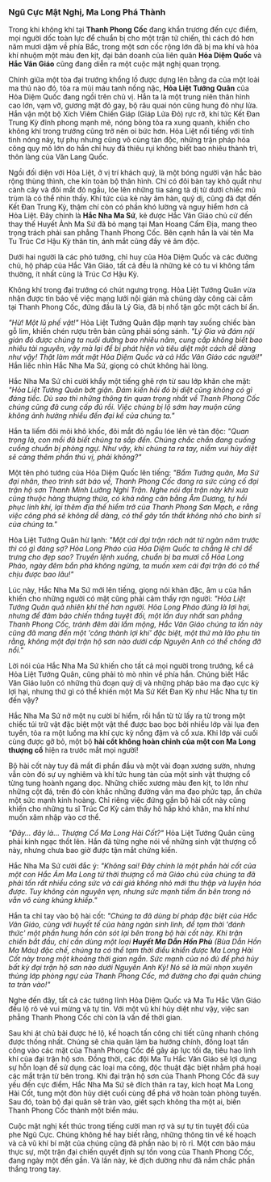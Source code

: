### Ngũ Cực Mật Nghị, Ma Long Phá Thành

Trong khi không khí tại **Thanh Phong Cốc** đang khẩn trương đến cực điểm, mọi người dốc toàn lực để chuẩn bị cho một trận tử chiến, thì cách đó hơn năm mươi dặm về phía Bắc, trong một sơn cốc rộng lớn đã bị ma khí và hỏa khí nhuộm một màu đen kịt, đại bản doanh của liên quân **Hỏa Diệm Quốc** và **Hắc Vân Giáo** cũng đang diễn ra một cuộc mật nghị quan trọng.

Chính giữa một tòa đại trướng khổng lồ được dựng lên bằng da của một loài ma thú nào đó, tỏa ra mùi máu tanh nồng nặc, **Hỏa Liệt Tướng Quân** của Hỏa Diệm Quốc đang ngồi trên chủ vị. Hắn ta là một trung niên thân hình cao lớn, vạm vỡ, gương mặt đỏ gay, bộ râu quai nón cũng hung đỏ như lửa. Hắn vận một bộ Xích Viêm Chiến Giáp (Giáp Lửa Đỏ) rực rỡ, khí tức Kết Đan Trung Kỳ đỉnh phong mạnh mẽ, nóng bỏng tỏa ra xung quanh, khiến cho không khí trong trướng cũng trở nên oi bức hơn. Hỏa Liệt nổi tiếng với tính tình nóng nảy, tự phụ nhưng cũng vô cùng tàn độc, những trận pháp hỏa công quy mô lớn do hắn chỉ huy đã thiêu rụi không biết bao nhiêu thành trì, thôn làng của Văn Lang Quốc.

Ngồi đối diện với Hỏa Liệt, ở vị trí khách quý, là một bóng người vận hắc bào rộng thùng thình, che kín toàn bộ thân hình. Chỉ có đôi bàn tay khô quắt như cành cây và đôi mắt đỏ ngầu, lóe lên những tia sáng tà dị từ dưới chiếc mũ trùm là có thể nhìn thấy. Khí tức của kẻ này âm hàn, quỷ dị, cũng đã đạt đến Kết Đan Trung Kỳ, thậm chí còn có phần khó lường và nguy hiểm hơn cả Hỏa Liệt. Đây chính là **Hắc Nha Ma Sứ**, kẻ được Hắc Vân Giáo chủ cử đến thay thế Huyết Ảnh Ma Sứ đã bỏ mạng tại Man Hoang Cấm Địa, mang theo trọng trách phải san phẳng Thanh Phong Cốc. Bên cạnh hắn là vài tên Ma Tu Trúc Cơ Hậu Kỳ thân tín, ánh mắt cũng đầy vẻ âm độc.

Dưới hai người là các phó tướng, chỉ huy của Hỏa Diệm Quốc và các đường chủ, hộ pháp của Hắc Vân Giáo, tất cả đều là những kẻ có tu vi không tầm thường, ít nhất cũng là Trúc Cơ Hậu Kỳ.

Không khí trong đại trướng có chút ngưng trọng. Hỏa Liệt Tướng Quân vừa nhận được tin báo về việc mạng lưới nội gián mà chúng dày công cài cắm tại Thanh Phong Cốc, đứng đầu là Lý Gia, đã bị nhổ tận gốc một cách bí ẩn.

_"Hừ! Một lũ phế vật!"_ Hỏa Liệt Tướng Quân đập mạnh tay xuống chiếc bàn gỗ lim, khiến chén rượu trên bàn cũng phải sóng sánh. _"Lý Gia và đám nội gián đó được chúng ta nuôi dưỡng bao nhiêu năm, cung cấp không biết bao nhiêu tài nguyên, vậy mà lại để bị phát hiện và tiêu diệt một cách dễ dàng như vậy! Thật làm mất mặt Hỏa Diệm Quốc và cả Hắc Vân Giáo các người!"_ Hắn liếc nhìn Hắc Nha Ma Sứ, giọng có chút không hài lòng.

Hắc Nha Ma Sứ chỉ cười khẩy một tiếng ghê rợn từ sau lớp khăn che mặt: _"Hỏa Liệt Tướng Quân bớt giận. Đám kiến hôi đó bị diệt cũng không có gì đáng tiếc. Dù sao thì những thông tin quan trọng nhất về Thanh Phong Cốc chúng cũng đã cung cấp đủ rồi. Việc chúng bị lộ sớm hay muộn cũng không ảnh hưởng nhiều đến đại kế của chúng ta."_

Hắn ta liếm đôi môi khô khốc, đôi mắt đỏ ngầu lóe lên vẻ tàn độc: _"Quan trọng là, con mồi đã biết chúng ta sắp đến. Chúng chắc chắn đang cuống cuồng chuẩn bị phòng ngự. Như vậy, khi chúng ta ra tay, niềm vui hủy diệt sẽ càng thêm phần thú vị, phải không?"_

Một tên phó tướng của Hỏa Diệm Quốc lên tiếng: _"Bẩm Tướng quân, Ma Sứ đại nhân, theo trinh sát báo về, Thanh Phong Cốc đang ra sức củng cố đại trận hộ sơn Thanh Minh Lưỡng Nghi Trận. Nghe nói đại trận này khi xưa cũng thuộc hàng thượng thừa, có khả năng cân bằng Âm Dương, tự hồi phục linh khí, lại thêm địa thế hiểm trở của Thanh Phong Sơn Mạch, e rằng việc công phá sẽ không dễ dàng, có thể gây tổn thất không nhỏ cho binh sĩ của chúng ta."_

Hỏa Liệt Tướng Quân hừ lạnh: _"Một cái đại trận rách nát từ ngàn năm trước thì có gì đáng sợ? Hỏa Long Pháo của Hỏa Diệm Quốc ta chẳng lẽ chỉ để trưng cho đẹp sao? Truyền lệnh xuống, chuẩn bị ba mươi cỗ Hỏa Long Pháo, ngày đêm bắn phá không ngừng, ta muốn xem cái đại trận đó có thể chịu được bao lâu!"_

Lúc này, Hắc Nha Ma Sứ mới lên tiếng, giọng nói khàn đặc, âm u của hắn khiến cho những người có mặt cũng phải cảm thấy rợn người: _"Hỏa Liệt Tướng Quân quả nhiên khí thế hơn người. Hỏa Long Pháo đúng là lợi hại, nhưng để đảm bảo chiến thắng tuyệt đối, một lần duy nhất san phẳng Thanh Phong Cốc, tránh đêm dài lắm mộng, Hắc Vân Giáo chúng ta lần này cũng đã mang đến một 'công thành lợi khí' đặc biệt, một thứ mà lão phu tin rằng, không một đại trận hộ sơn nào dưới cấp Nguyên Anh có thể chống đỡ nổi."_

Lời nói của Hắc Nha Ma Sứ khiến cho tất cả mọi người trong trướng, kể cả Hỏa Liệt Tướng Quân, cũng phải tò mò nhìn về phía hắn. Chúng biết Hắc Vân Giáo luôn có những thủ đoạn quỷ dị và những pháp bảo ma đạo cực kỳ lợi hại, nhưng thứ gì có thể khiến một Ma Sứ Kết Đan Kỳ như Hắc Nha tự tin đến vậy?

Hắc Nha Ma Sứ nở một nụ cười bí hiểm, rồi hắn từ từ lấy ra từ trong một chiếc túi trữ vật đặc biệt một vật thể được bao bọc bởi nhiều lớp vải lụa đen tuyền, tỏa ra một luồng ma khí cực kỳ nồng đậm và cổ xưa. Khi lớp vải cuối cùng được gỡ bỏ, một bộ **hài cốt không hoàn chỉnh của một con Ma Long thượng cổ** hiện ra trước mắt mọi người!

Bộ hài cốt này tuy đã mất đi phần đầu và một vài đoạn xương sườn, nhưng vẫn còn đó sự uy nghiêm và khí tức hung tàn của một sinh vật thượng cổ từng tung hoành ngang dọc. Những chiếc xương màu đen kịt, to lớn như những cột đá, trên đó còn khắc những đường vân ma đạo phức tạp, ẩn chứa một sức mạnh kinh hoàng. Chỉ riêng việc đứng gần bộ hài cốt này cũng khiến cho những tu sĩ Trúc Cơ Kỳ cảm thấy hô hấp khó khăn, ma khí như muốn xâm nhập vào cơ thể.

_"Đây... đây là... Thượng Cổ Ma Long Hài Cốt?"_ Hỏa Liệt Tướng Quân cũng phải kinh ngạc thốt lên. Hắn đã từng nghe nói về những sinh vật thượng cổ này, nhưng chưa bao giờ được tận mắt chứng kiến.

Hắc Nha Ma Sứ cười đắc ý: _"Không sai! Đây chính là một phần hài cốt của một con Hắc Ám Ma Long từ thời thượng cổ mà Giáo chủ của chúng ta đã phải tốn rất nhiều công sức và cái giá không nhỏ mới thu thập và luyện hóa được. Tuy không còn nguyên vẹn, nhưng sức mạnh tiềm ẩn bên trong nó vẫn vô cùng khủng khiếp."_

Hắn ta chỉ tay vào bộ hài cốt: _"Chúng ta đã dùng bí pháp đặc biệt của Hắc Vân Giáo, cùng với huyết tế của hàng ngàn sinh linh, để tạm thời 'đánh thức' một phần hung hồn còn sót lại bên trong bộ hài cốt này. Khi trận chiến bắt đầu, chỉ cần dùng một loại **Huyết Ma Dẫn Hồn Phù** (Bùa Dẫn Hồn Ma Máu) đặc chế, chúng ta có thể tạm thời điều khiển được Ma Long Hài Cốt này trong một khoảng thời gian ngắn. Sức mạnh của nó đủ để phá hủy bất kỳ đại trận hộ sơn nào dưới Nguyên Anh Kỳ! Nó sẽ là mũi nhọn xuyên thủng lớp phòng ngự của Thanh Phong Cốc, mở đường cho đại quân chúng ta tràn vào!"_

Nghe đến đây, tất cả các tướng lĩnh Hỏa Diệm Quốc và Ma Tu Hắc Vân Giáo đều lộ rõ vẻ vui mừng và tự tin. Với một vũ khí hủy diệt như vậy, việc san phẳng Thanh Phong Cốc chỉ còn là vấn đề thời gian.

Sau khi át chủ bài được hé lộ, kế hoạch tấn công chi tiết cũng nhanh chóng được thống nhất. Chúng sẽ chia quân làm ba hướng chính, đồng loạt tấn công vào các mặt của Thanh Phong Cốc để gây áp lực tối đa, tiêu hao linh khí của đại trận hộ sơn. Đồng thời, các đội Ma Tu Hắc Vân Giáo sẽ lợi dụng sự hỗn loạn để sử dụng các loại ma công, độc thuật đặc biệt nhằm phá hoại các mắt trận từ bên trong. Khi đại trận hộ sơn của Thanh Phong Cốc đã suy yếu đến cực điểm, Hắc Nha Ma Sứ sẽ đích thân ra tay, kích hoạt Ma Long Hài Cốt, tung một đòn hủy diệt cuối cùng để phá vỡ hoàn toàn phòng tuyến. Sau đó, toàn bộ đại quân sẽ tràn vào, giết sạch không tha một ai, biến Thanh Phong Cốc thành một biển máu.

Cuộc mật nghị kết thúc trong tiếng cười man rợ và sự tự tin tuyệt đối của phe Ngũ Cực. Chúng không hề hay biết rằng, những thông tin về kế hoạch và cả vũ khí bí mật của chúng cũng đã phần nào bị rò rỉ. Một cơn bão máu thực sự, một trận đại chiến quyết định sự tồn vong của Thanh Phong Cốc, đang ngày một đến gần. Và lần này, kẻ địch dường như đã nắm chắc phần thắng trong tay.
